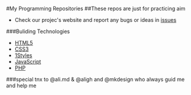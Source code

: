 #My Programming Repositories
##These repos are just for practicing aim 

* Check our projec's website and report any bugs or ideas in [issues](https://github.com/Cyrus-krc/My-Web-programming/issues)

###Buliding Technologies
* [HTML5](http://ali.md/wiki/html5)
* [CSS3](http://ali.md/css3ref)
* [1Styles](http://ali.md/1styles)
* [JavaScript](http://ali.md/wiki/javascript)
* [PHP](http://ali.md/php)

###special tnx to @ali.md & @aligh and @mkdesign who always guid me and help me 